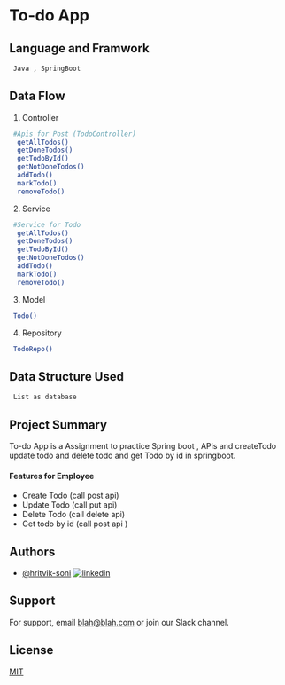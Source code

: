 # To-do App

## Language and Framwork 

```bash
 Java , SpringBoot
```

## Data Flow

 1. Controller 

```bash
 #Apis for Post (TodoController)
  getAllTodos()
  getDoneTodos()
  getTodoById()
  getNotDoneTodos()
  addTodo()
  markTodo()
  removeTodo()
```
2. Service 

```bash
 #Service for Todo 
  getAllTodos()
  getDoneTodos()
  getTodoById()
  getNotDoneTodos()
  addTodo()
  markTodo()
  removeTodo()
```

3. Model

```bash
 Todo()
```
4. Repository

```bash
 TodoRepo()
```

## Data Structure Used

```bash
 List as database
```

## Project Summary

To-do App is a Assignment to practice Spring boot  , APis and createTodo update todo and delete todo and get Todo by id in springboot.
 
  #### Features for Employee

- Create Todo (call post api)
- Update Todo (call put api)
- Delete Todo (call delete api)
- Get todo by id (call post api )

  
## Authors

- [@hritvik-soni](https://www.github.com/hritvik-soni)
[![linkedin](https://img.shields.io/badge/linkedin-0A66C2?style=for-the-badge&logo=linkedin&logoColor=white)](https://www.linkedin.com/)


## Support

For support, email blah@blah.com or join our Slack channel.


## License

[MIT](https://choosealicense.com/licenses/mit/)


